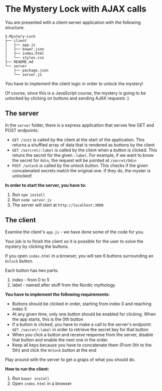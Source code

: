 # The Mystery Lock with AJAX calls

You are presented with a client-server application with the following structure:

```
5-Mystery-Lock
├── client
│   ├── app.js
│   ├── bower.json
│   ├── index.html
│   └── styles.css
├── README.md
└── server
    ├── package.json
    └── server.js
```

You have to implement the client logic in order to unlock the mystery!

Of course, since this is a JavaScript course, the mystery is going to be unlocked by clicking on buttons and sending AJAX requests :)

## The server

In the `server` folder, there is a express application that serves few GET and POST endpoints:

* `GET /init` is called by the client at the start of the application. This returns a shuffled array of data that is rendered as buttons by the client
* `GET /sercret/:label` is called by the client when a button is clicked. This retuns the secret for the given `:label`. For example, if we want to know the secret for `Odin`, the request will be pointed at `/secret/Odin`
* `POST /unlock` is called by the unlock button. This checks if the given concatenated secrets match the original one. If they do, the myster is unlocked!

__In order to start the server, you have to:__

1. Run `npm install`
2. Run `node server.js`
3. The server will start at `http://localhost:3000`

## The client

Examine the client's `app.js` - we have done some of the code for you.

Your job is to finish the client so it is possible for the user to solve the mystery by clicking the buttons.

If you open `index.html` in a browser, you will see 6 buttons surrounding an `Unlock` button.

Each button has two parts:

1. index - from 0 to 5
2. label - named after stuff from the Nordic mythology

__You have to implement the following requirements:__

* Buttons should be clicked in order, starting from index 0 and reaching index 5
* At any given time, only one button should be enabled for clicking. When the app starts, this is the 0th button
* If a button is clicked, you have to make a call to the server's endpoint: `GET /secret/:label` in order to retrieve the secret key for that button
* When you click a button and receive response from the server, disable that button and enable the next one in the order.
* Keep all keys because you have to concatenate them (From 0th to the 5th) and click the `Unlock` button at the end

Play around with the server to get a graps of what you should do.

__How to run the client:__

1. Run `bower install`
2. Open `index.html` in a browser
